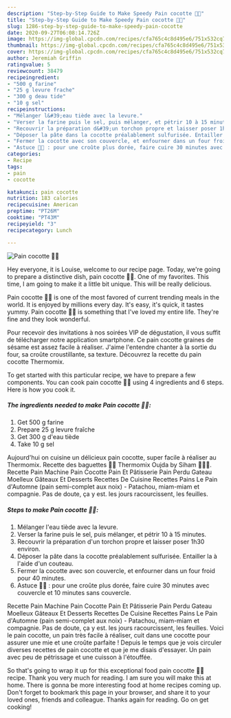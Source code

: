 ```yaml
---
description: "Step-by-Step Guide to Make Speedy Pain cocotte 👍🏻"
title: "Step-by-Step Guide to Make Speedy Pain cocotte 👍🏻"
slug: 1286-step-by-step-guide-to-make-speedy-pain-cocotte
date: 2020-09-27T06:08:14.726Z
image: https://img-global.cpcdn.com/recipes/cfa765c4c8d495e6/751x532cq70/pain-cocotte-👍🏻-photo-principale-de-la-recette.jpg
thumbnail: https://img-global.cpcdn.com/recipes/cfa765c4c8d495e6/751x532cq70/pain-cocotte-👍🏻-photo-principale-de-la-recette.jpg
cover: https://img-global.cpcdn.com/recipes/cfa765c4c8d495e6/751x532cq70/pain-cocotte-👍🏻-photo-principale-de-la-recette.jpg
author: Jeremiah Griffin
ratingvalue: 5
reviewcount: 38479
recipeingredient:
- "500 g farine"
- "25 g levure frache"
- "300 g deau tide"
- "10 g sel"
recipeinstructions:
- "Mélanger l&#39;eau tiède avec la levure."
- "Verser la farine puis le sel, puis mélanger, et pétrir 10 à 15 minutes."
- "Recouvrir la préparation d&#39;un torchon propre et laisser poser 1h30 environ."
- "Déposer la pâte dans la cocotte préalablement sulfurisée. Entailler la à l&#39;aide d&#39;un couteau."
- "Fermer la cocotte avec son couvercle, et enfourner dans un four froid pour 40 minutes."
- "Astuce 👍🏻 : pour une croûte plus dorée, faire cuire 30 minutes avec couvercle et 10 minutes sans couvercle."
categories:
- Recipe
tags:
- pain
- cocotte

katakunci: pain cocotte 
nutrition: 183 calories
recipecuisine: American
preptime: "PT26M"
cooktime: "PT43M"
recipeyield: "3"
recipecategory: Lunch

---
```



![Pain cocotte 👍🏻](https://img-global.cpcdn.com/recipes/cfa765c4c8d495e6/751x532cq70/pain-cocotte-👍🏻-photo-principale-de-la-recette.jpg)

Hey everyone, it is Louise, welcome to our recipe page. Today, we're going to prepare a distinctive dish, pain cocotte 👍🏻. One of my favorites. This time, I am going to make it a little bit unique. This will be really delicious.

Pain cocotte 👍🏻 is one of the most favored of current trending meals in the world. It is enjoyed by millions every day. It's easy, it's quick, it tastes yummy. Pain cocotte 👍🏻 is something that I've loved my entire life. They're fine and they look wonderful.

Pour recevoir des invitations à nos soirées VIP de dégustation, il vous suffit de télécharger notre application smartphone. Ce pain cocotte graines de sésame est assez facile à réaliser. J&#39;aime l&#39;entendre chanter à la sortie du four, sa croûte croustillante, sa texture. Découvrez la recette du pain cocotte Thermomix.


To get started with this particular recipe, we have to prepare a few components. You can cook pain cocotte 👍🏻 using 4 ingredients and 6 steps. Here is how you cook it.

<!--inarticleads1-->

##### The ingredients needed to make Pain cocotte 👍🏻:

1. Get 500 g farine
1. Prepare 25 g levure fraîche
1. Get 300 g d&#39;eau tiède
1. Take 10 g sel


Aujourd&#39;hui on cuisine un délicieux pain cocotte, super facile à réaliser au Thermomix. Recette des baguettes 🥖😋 Thermomix Oujda by Siham 👩🏻‍🍳. Recette Pain Machine Pain Cocotte Pain Et Pâtisserie Pain Perdu Gateau Moelleux Gâteaux Et Desserts Recettes De Cuisine Recettes Pains Le Pain d&#39;Automne (pain semi-complet aux noix) - Patachou, miam-miam et compagnie. Pas de doute, ça y est. les jours racourcissent, les feuilles. 

<!--inarticleads2-->

##### Steps to make Pain cocotte 👍🏻:

1. Mélanger l&#39;eau tiède avec la levure.
1. Verser la farine puis le sel, puis mélanger, et pétrir 10 à 15 minutes.
1. Recouvrir la préparation d&#39;un torchon propre et laisser poser 1h30 environ.
1. Déposer la pâte dans la cocotte préalablement sulfurisée. Entailler la à l&#39;aide d&#39;un couteau.
1. Fermer la cocotte avec son couvercle, et enfourner dans un four froid pour 40 minutes.
1. Astuce 👍🏻 : pour une croûte plus dorée, faire cuire 30 minutes avec couvercle et 10 minutes sans couvercle.


Recette Pain Machine Pain Cocotte Pain Et Pâtisserie Pain Perdu Gateau Moelleux Gâteaux Et Desserts Recettes De Cuisine Recettes Pains Le Pain d&#39;Automne (pain semi-complet aux noix) - Patachou, miam-miam et compagnie. Pas de doute, ça y est. les jours racourcissent, les feuilles. Voici le pain cocotte, un pain très facile à réaliser, cuit dans une cocotte pour assurer une mie et une croûte parfaite ! Depuis le temps que je vois circuler diverses recettes de pain cocotte et que je me disais d&#39;essayer. Un pain avec peu de pétrissage et une cuisson à l&#39;étouffée. 

So that's going to wrap it up for this exceptional food pain cocotte 👍🏻 recipe. Thank you very much for reading. I am sure you will make this at home. There is gonna be more interesting food at home recipes coming up. Don't forget to bookmark this page in your browser, and share it to your loved ones, friends and colleague. Thanks again for reading. Go on get cooking!
